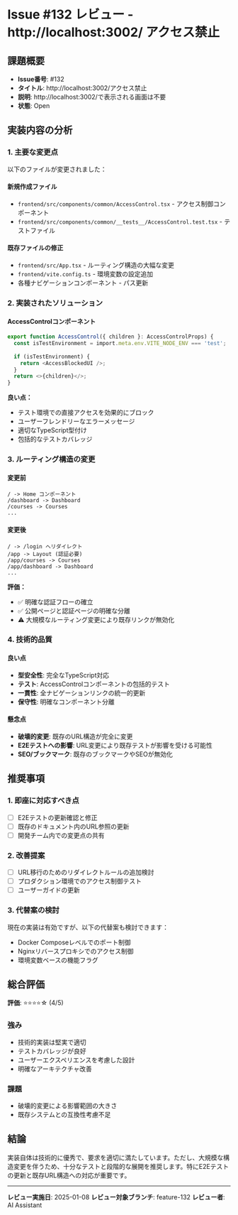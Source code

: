 # Issue #132 レビュー - http://localhost:3002/ アクセス禁止

## 課題概要
- **Issue番号**: #132
- **タイトル**: http://localhost:3002/アクセス禁止
- **説明**: http://localhost:3002/で表示される画面は不要
- **状態**: Open

## 実装内容の分析

### 1. 主要な変更点
以下のファイルが変更されました：

#### 新規作成ファイル
- `frontend/src/components/common/AccessControl.tsx` - アクセス制御コンポーネント
- `frontend/src/components/common/__tests__/AccessControl.test.tsx` - テストファイル

#### 既存ファイルの修正
- `frontend/src/App.tsx` - ルーティング構造の大幅な変更
- `frontend/vite.config.ts` - 環境変数の設定追加
- 各種ナビゲーションコンポーネント - パス更新

### 2. 実装されたソリューション

#### AccessControlコンポーネント
```typescript
export function AccessControl({ children }: AccessControlProps) {
  const isTestEnvironment = import.meta.env.VITE_NODE_ENV === 'test';
  
  if (isTestEnvironment) {
    return <AccessBlockedUI />;
  }
  return <>{children}</>;
}
```

**良い点：**
- テスト環境での直接アクセスを効果的にブロック
- ユーザーフレンドリーなエラーメッセージ
- 適切なTypeScript型付け
- 包括的なテストカバレッジ

### 3. ルーティング構造の変更

#### 変更前
```
/ -> Home コンポーネント
/dashboard -> Dashboard
/courses -> Courses
...
```

#### 変更後
```
/ -> /login へリダイレクト
/app -> Layout (認証必要)
/app/courses -> Courses
/app/dashboard -> Dashboard
...
```

**評価：**
- ✅ 明確な認証フローの確立
- ✅ 公開ページと認証ページの明確な分離
- ⚠️ 大規模なルーティング変更により既存リンクが無効化

### 4. 技術的品質

#### 良い点
- **型安全性**: 完全なTypeScript対応
- **テスト**: AccessControlコンポーネントの包括的テスト
- **一貫性**: 全ナビゲーションリンクの統一的更新
- **保守性**: 明確なコンポーネント分離

#### 懸念点
- **破壊的変更**: 既存のURL構造が完全に変更
- **E2Eテストへの影響**: URL変更により既存テストが影響を受ける可能性
- **SEO/ブックマーク**: 既存のブックマークやSEOが無効化

## 推奨事項

### 1. 即座に対応すべき点
- [ ] E2Eテストの更新確認と修正
- [ ] 既存のドキュメント内のURL参照の更新
- [ ] 開発チーム内での変更点の共有

### 2. 改善提案
- [ ] URL移行のためのリダイレクトルールの追加検討
- [ ] プロダクション環境でのアクセス制御テスト
- [ ] ユーザーガイドの更新

### 3. 代替案の検討
現在の実装は有効ですが、以下の代替案も検討できます：
- Docker Composeレベルでのポート制御
- Nginxリバースプロキシでのアクセス制御
- 環境変数ベースの機能フラグ

## 総合評価

**評価**: ⭐⭐⭐⭐☆ (4/5)

### 強み
- 技術的実装は堅実で適切
- テストカバレッジが良好
- ユーザーエクスペリエンスを考慮した設計
- 明確なアーキテクチャ改善

### 課題
- 破壊的変更による影響範囲の大きさ
- 既存システムとの互換性考慮不足

## 結論

実装自体は技術的に優秀で、要求を適切に満たしています。ただし、大規模な構造変更を伴うため、十分なテストと段階的な展開を推奨します。特にE2Eテストの更新と既存URL構造への対応が重要です。

---

**レビュー実施日**: 2025-01-08
**レビュー対象ブランチ**: feature-132
**レビュー者**: AI Assistant